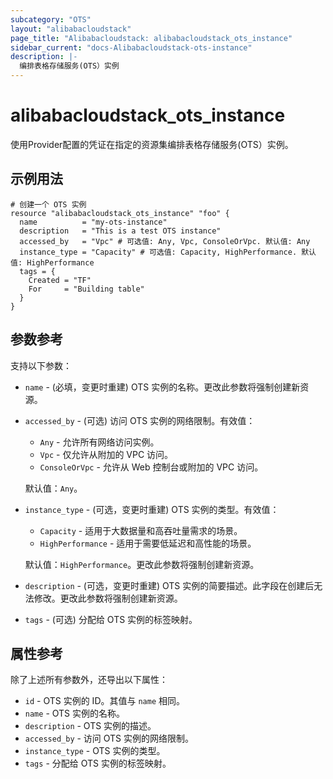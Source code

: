 ```yaml
---
subcategory: "OTS"
layout: "alibabacloudstack"
page_title: "Alibabacloudstack: alibabacloudstack_ots_instance"
sidebar_current: "docs-Alibabacloudstack-ots-instance"
description: |- 
  编排表格存储服务(OTS）实例
---
```


# alibabacloudstack_ots_instance

使用Provider配置的凭证在指定的资源集编排表格存储服务(OTS）实例。

## 示例用法

```hcl
# 创建一个 OTS 实例
resource "alibabacloudstack_ots_instance" "foo" {
  name          = "my-ots-instance"
  description   = "This is a test OTS instance"
  accessed_by   = "Vpc" # 可选值: Any, Vpc, ConsoleOrVpc. 默认值: Any
  instance_type = "Capacity" # 可选值: Capacity, HighPerformance. 默认值: HighPerformance
  tags = {
    Created = "TF"
    For     = "Building table"
  }
}
```

## 参数参考

支持以下参数：

* `name` - (必填，变更时重建) OTS 实例的名称。更改此参数将强制创建新资源。
* `accessed_by` - (可选) 访问 OTS 实例的网络限制。有效值：
  * `Any` - 允许所有网络访问实例。
  * `Vpc` - 仅允许从附加的 VPC 访问。
  * `ConsoleOrVpc` - 允许从 Web 控制台或附加的 VPC 访问。
  
  默认值：`Any`。

* `instance_type` - (可选，变更时重建) OTS 实例的类型。有效值：
  * `Capacity` - 适用于大数据量和高吞吐量需求的场景。
  * `HighPerformance` - 适用于需要低延迟和高性能的场景。
  
  默认值：`HighPerformance`。更改此参数将强制创建新资源。

* `description` - (可选，变更时重建) OTS 实例的简要描述。此字段在创建后无法修改。更改此参数将强制创建新资源。
* `tags` - (可选) 分配给 OTS 实例的标签映射。

## 属性参考

除了上述所有参数外，还导出以下属性：

* `id` - OTS 实例的 ID。其值与 `name` 相同。
* `name` - OTS 实例的名称。
* `description` - OTS 实例的描述。
* `accessed_by` - 访问 OTS 实例的网络限制。
* `instance_type` - OTS 实例的类型。
* `tags` - 分配给 OTS 实例的标签映射。